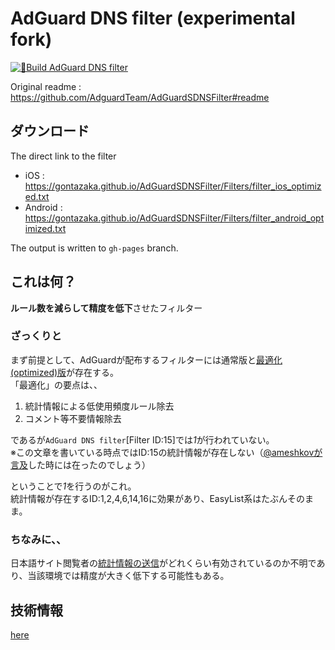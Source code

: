 # AdGuard DNS filter (experimental fork)

[![🔨Build AdGuard DNS filter](https://github.com/gontazaka/AdGuardSDNSFilter/actions/workflows/workflow.yaml/badge.svg)](https://github.com/gontazaka/AdGuardSDNSFilter/actions/workflows/workflow.yaml)

Original readme : https://github.com/AdguardTeam/AdGuardSDNSFilter#readme  

## ダウンロード

The direct link to the filter  
- iOS : https://gontazaka.github.io/AdGuardSDNSFilter/Filters/filter_ios_optimized.txt
- Android : https://gontazaka.github.io/AdGuardSDNSFilter/Filters/filter_android_optimized.txt

The output is written to `gh-pages` branch.

## これは何？

**ルール数を減らして精度を低下**させたフィルター

### ざっくりと

まず前提として、AdGuardが配布するフィルターには通常版と[最適化(optimized)版](https://kb.adguard.com/en/general/how-to-create-your-own-ad-filters#hints-1)が存在する。  
「最適化」の要点は、、
1. 統計情報による低使用頻度ルール除去
2. コメント等不要情報除去

であるが`AdGuard DNS filter`[Filter ID:15]では*1*が行われていない。  
※この文章を書いている時点ではID:15の統計情報が存在しない（[@ameshkovが言及](https://github.com/AdguardTeam/AdGuardSDNSFilter/issues/603#issuecomment-787500587)した時には在ったのでしょう）  
  
ということで*1*を行うのがこれ。  
統計情報が存在するID:1,2,4,6,14,16に効果があり、EasyList系はたぶんそのまま。

### ちなみに、、

日本語サイト閲覧者の[統計情報の送信](https://kb.adguard.com/en/general/filter-rules-statistics)がどれくらい有効されているのか不明であり、当該環境では精度が大きく低下する可能性もある。

## 技術情報
[here](./documents/technical.md)